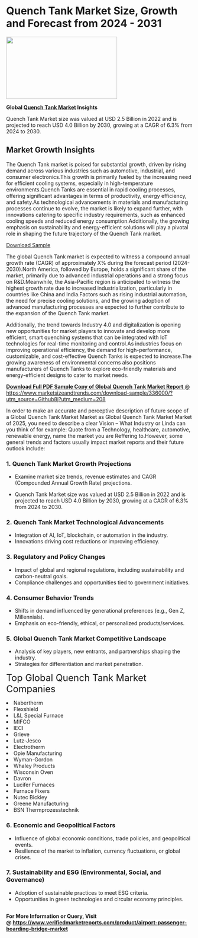 <H1>Quench Tank Market Size, Growth and Forecast from 2024 - 2031</H1><img class="aligncenter size-medium wp-image-584254" src="https://thirdeyenews.in/wp-content/uploads/2024/09/Global-Market-Research-300x168.jpeg" alt="" width="300" height="168" /><p><strong>Global&nbsp;<a href="https://www.marketsizeandtrends.com/download-sample/336000/?utm_source=Github8j?utm_medium=208">Quench Tank Market</a> Insights</strong></p><p>Quench Tank Market size was valued at USD 2.5 Billion in 2022 and is projected to reach USD 4.0 Billion by 2030, growing at a CAGR of 6.3% from 2024 to 2030.</p><p><h2>Market Growth Insights</h2> <p>The Quench Tank market is poised for substantial growth, driven by rising demand across various industries such as automotive, industrial, and consumer electronics.This growth is primarily fueled by the increasing need for efficient cooling systems, especially in high-temperature environments.Quench Tanks are essential in rapid cooling processes, offering significant advantages in terms of productivity, energy efficiency, and safety.As technological advancements in materials and manufacturing processes continue to evolve, the market is likely to expand further, with innovations catering to specific industry requirements, such as enhanced cooling speeds and reduced energy consumption.Additionally, the growing emphasis on sustainability and energy-efficient solutions will play a pivotal role in shaping the future trajectory of the Quench Tank market.</p> <p><a href="#">Download Sample</a></p> <p>The global Quench Tank market is expected to witness a compound annual growth rate (CAGR) of approximately X% during the forecast period (2024-2030).North America, followed by Europe, holds a significant share of the market, primarily due to advanced industrial operations and a strong focus on R&D.Meanwhile, the Asia-Pacific region is anticipated to witness the highest growth rate due to increased industrialization, particularly in countries like China and India.Factors such as rising industrial automation, the need for precise cooling solutions, and the growing adoption of advanced manufacturing processes are expected to further contribute to the expansion of the Quench Tank market.</p> <p>Additionally, the trend towards Industry 4.0 and digitalization is opening new opportunities for market players to innovate and develop more efficient, smart quenching systems that can be integrated with IoT technologies for real-time monitoring and control.As industries focus on improving operational efficiency, the demand for high-performance, customizable, and cost-effective Quench Tanks is expected to increase.The growing awareness of environmental concerns also positions manufacturers of Quench Tanks to explore eco-friendly materials and energy-efficient designs to cater to market needs.</p> <p><a href="#"></p><p><span class=""><strong>Download Full PDF Sample Copy of Global Quench Tank Market Report</strong> @ <a href="https://www.marketsizeandtrends.com/download-sample/336000/?utm_source=Github8j?utm_medium=208" target="_blank">https://www.marketsizeandtrends.com/download-sample/336000/?utm_source=Github8j?utm_medium=208</a></span></p><p>In order to make an accurate and perceptive description of future scope of a Global&nbsp;Quench Tank Market Market as Global&nbsp;Quench Tank Market Market of 2025, you need to describe a clear Vision &ndash; What Industry or Linda can you think of for example: Quote from a Technology, healthcare, automotive, renewable energy, name the market you are Reffering to.However, some general trends and factors usually impact market reports and their future outlook include:</p><h3>1.&nbsp;<strong>Quench Tank Market Growth Projections</strong></h3><ul><li>Examine market size trends, revenue estimates and CAGR (Compounded Annual Growth Rate) projections.</li><li><p>Quench Tank Market size was valued at USD 2.5 Billion in 2022 and is projected to reach USD 4.0 Billion by 2030, growing at a CAGR of 6.3% from 2024 to 2030.</p></li></ul><h3>2.&nbsp;<strong>Quench Tank Market Technological Advancements</strong></h3><ul><li>Integration of AI, IoT, blockchain, or automation in the industry.</li><li>Innovations driving cost reductions or improving efficiency.</li></ul><h3>3.&nbsp;<strong>Regulatory and Policy Changes</strong></h3><ul><li>Impact of global and regional regulations, including sustainability and carbon-neutral goals.</li><li>Compliance challenges and opportunities tied to government initiatives.</li></ul><h3>4.&nbsp;<strong>Consumer Behavior Trends</strong></h3><ul><li>Shifts in demand influenced by generational preferences (e.g., Gen Z, Millennials).</li><li>Emphasis on eco-friendly, ethical, or personalized products/services.</li></ul><h3>5.&nbsp;<strong>Global Quench Tank Market Competitive Landscape</strong></h3><ul><li>Analysis of key players, new entrants, and partnerships shaping the industry.</li><li>Strategies for differentiation and market penetration.</li></ul><p data-pm-slice="1 1 []"><span style="color: inherit; font-family: inherit; font-size: 25px;">Top Global Quench Tank Market Companies</span></p><div class="" data-test-id=""><p><li>Nabertherm</li><li> Flexshield</li><li> L&L Special Furnace</li><li> MIFCO</li><li> IECI</li><li> Grieve</li><li> Lutz-Jesco</li><li> Electrotherm</li><li> Opie Manufacturing</li><li> Wyman-Gordon</li><li> Whaley Products</li><li> Wisconsin Oven</li><li> Davron</li><li> Lucifer Furnaces</li><li> Furnace Fixers</li><li> Nutec Bickley</li><li> Greene Manufacturing</li><li> BSN Thermprozesstechnik</li></p></div><h3>6.&nbsp;<strong>Economic and Geopolitical Factors</strong></h3><ul><li>Influence of global economic conditions, trade policies, and geopolitical events.</li><li>Resilience of the market to inflation, currency fluctuations, or global crises.</li></ul><h3>7.&nbsp;<strong>Sustainability and ESG (Environmental, Social, and Governance)</strong></h3><ul><li>Adoption of sustainable practices to meet ESG criteria.</li><li>Opportunities in green technologies and circular economy principles.</li></ul><h2><strong style="font-size: 14px;">For More Information or Query, Visit @&nbsp;</strong><a style="background-color: #ffffff; font-size: 14px;" href="https://www.marketsizeandtrends.com/report/quench-tank-market/" target="_blank">https://www.verifiedmarketreports.com/product/airport-passenger-boarding-bridge-market</a></h2>